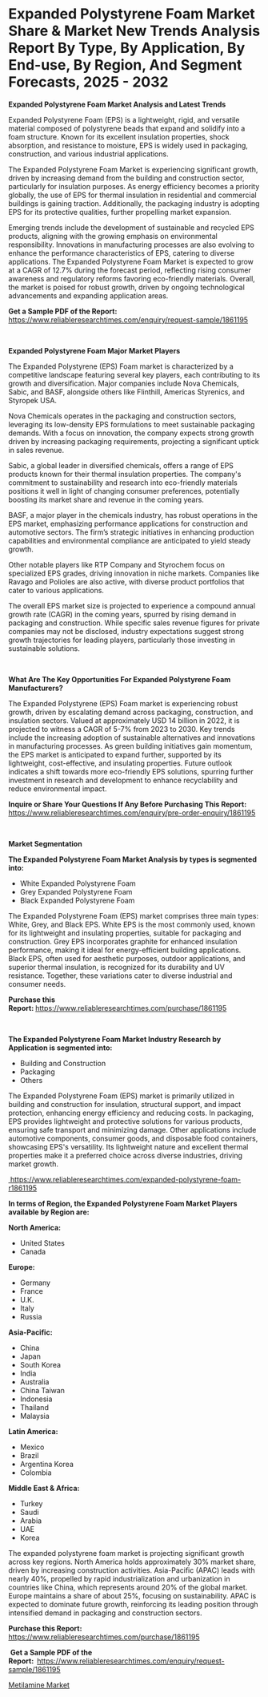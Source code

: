 <p><h1>Expanded Polystyrene Foam Market Share & Market New Trends Analysis Report By Type, By Application, By End-use, By Region, And Segment Forecasts, 2025 - 2032</h1></p><p><strong>Expanded Polystyrene Foam Market Analysis and Latest Trends</strong></p>
<p><p>Expanded Polystyrene Foam (EPS) is a lightweight, rigid, and versatile material composed of polystyrene beads that expand and solidify into a foam structure. Known for its excellent insulation properties, shock absorption, and resistance to moisture, EPS is widely used in packaging, construction, and various industrial applications.</p><p>The Expanded Polystyrene Foam Market is experiencing significant growth, driven by increasing demand from the building and construction sector, particularly for insulation purposes. As energy efficiency becomes a priority globally, the use of EPS for thermal insulation in residential and commercial buildings is gaining traction. Additionally, the packaging industry is adopting EPS for its protective qualities, further propelling market expansion.</p><p>Emerging trends include the development of sustainable and recycled EPS products, aligning with the growing emphasis on environmental responsibility. Innovations in manufacturing processes are also evolving to enhance the performance characteristics of EPS, catering to diverse applications. The Expanded Polystyrene Foam Market is expected to grow at a CAGR of 12.7% during the forecast period, reflecting rising consumer awareness and regulatory reforms favoring eco-friendly materials. Overall, the market is poised for robust growth, driven by ongoing technological advancements and expanding application areas.</p></p>
<p><strong>Get a Sample PDF of the Report:&nbsp;</strong> <a href="https://www.reliableresearchtimes.com/enquiry/request-sample/1861195?utm_campaign=3207&utm_medium=2&utm_source=Github&utm_content=ia&utm_term=02042025&utm_id=expanded-polystyrene-foam">https://www.reliableresearchtimes.com/enquiry/request-sample/1861195</a></p>
<p>&nbsp;</p>
<p><strong>Expanded Polystyrene Foam Major Market Players</strong></p>
<p><p>The Expanded Polystyrene (EPS) Foam market is characterized by a competitive landscape featuring several key players, each contributing to its growth and diversification. Major companies include Nova Chemicals, Sabic, and BASF, alongside others like Flinthill, Americas Styrenics, and Styropek USA. </p><p>Nova Chemicals operates in the packaging and construction sectors, leveraging its low-density EPS formulations to meet sustainable packaging demands. With a focus on innovation, the company expects strong growth driven by increasing packaging requirements, projecting a significant uptick in sales revenue.</p><p>Sabic, a global leader in diversified chemicals, offers a range of EPS products known for their thermal insulation properties. The company's commitment to sustainability and research into eco-friendly materials positions it well in light of changing consumer preferences, potentially boosting its market share and revenue in the coming years.</p><p>BASF, a major player in the chemicals industry, has robust operations in the EPS market, emphasizing performance applications for construction and automotive sectors. The firm’s strategic initiatives in enhancing production capabilities and environmental compliance are anticipated to yield steady growth.</p><p>Other notable players like RTP Company and Styrochem focus on specialized EPS grades, driving innovation in niche markets. Companies like Ravago and Polioles are also active, with diverse product portfolios that cater to various applications.</p><p>The overall EPS market size is projected to experience a compound annual growth rate (CAGR) in the coming years, spurred by rising demand in packaging and construction. While specific sales revenue figures for private companies may not be disclosed, industry expectations suggest strong growth trajectories for leading players, particularly those investing in sustainable solutions.</p></p>
<p>&nbsp;</p>
<p><strong>What Are The Key Opportunities For Expanded Polystyrene Foam Manufacturers?</strong></p>
<p><p>The Expanded Polystyrene (EPS) Foam market is experiencing robust growth, driven by escalating demand across packaging, construction, and insulation sectors. Valued at approximately USD 14 billion in 2022, it is projected to witness a CAGR of 5-7% from 2023 to 2030. Key trends include the increasing adoption of sustainable alternatives and innovations in manufacturing processes. As green building initiatives gain momentum, the EPS market is anticipated to expand further, supported by its lightweight, cost-effective, and insulating properties. Future outlook indicates a shift towards more eco-friendly EPS solutions, spurring further investment in research and development to enhance recyclability and reduce environmental impact.</p></p>
<p><strong>Inquire or Share Your Questions If Any Before Purchasing This Report:</strong> <a href="https://www.reliableresearchtimes.com/enquiry/pre-order-enquiry/1861195?utm_campaign=3207&utm_medium=2&utm_source=Github&utm_content=ia&utm_term=02042025&utm_id=expanded-polystyrene-foam">https://www.reliableresearchtimes.com/enquiry/pre-order-enquiry/1861195</a></p>
<p>&nbsp;</p>
<p><strong>Market Segmentation</strong></p>
<p><strong>The Expanded Polystyrene Foam Market Analysis by types is segmented into:</strong></p>
<p><ul><li>White Expanded Polystyrene Foam</li><li>Grey Expanded Polystyrene Foam</li><li>Black Expanded Polystyrene Foam</li></ul></p>
<p><p>The Expanded Polystyrene Foam (EPS) market comprises three main types: White, Grey, and Black EPS. White EPS is the most commonly used, known for its lightweight and insulating properties, suitable for packaging and construction. Grey EPS incorporates graphite for enhanced insulation performance, making it ideal for energy-efficient building applications. Black EPS, often used for aesthetic purposes, outdoor applications, and superior thermal insulation, is recognized for its durability and UV resistance. Together, these variations cater to diverse industrial and consumer needs.</p></p>
<p><strong>Purchase this Report:&nbsp;</strong><a href="https://www.reliableresearchtimes.com/purchase/1861195?utm_campaign=3207&utm_medium=2&utm_source=Github&utm_content=ia&utm_term=02042025&utm_id=expanded-polystyrene-foam">https://www.reliableresearchtimes.com/purchase/1861195</a></p>
<p>&nbsp;</p>
<p><strong>The Expanded Polystyrene Foam Market Industry Research by Application is segmented into:</strong></p>
<p><ul><li>Building and Construction</li><li>Packaging</li><li>Others</li></ul></p>
<p><p>The Expanded Polystyrene Foam (EPS) market is primarily utilized in building and construction for insulation, structural support, and impact protection, enhancing energy efficiency and reducing costs. In packaging, EPS provides lightweight and protective solutions for various products, ensuring safe transport and minimizing damage. Other applications include automotive components, consumer goods, and disposable food containers, showcasing EPS's versatility. Its lightweight nature and excellent thermal properties make it a preferred choice across diverse industries, driving market growth.</p></p>
<p><a href="https://www.reliableresearchtimes.com/expanded-polystyrene-foam-r1861195?utm_campaign=3207&utm_medium=2&utm_source=Github&utm_content=ia&utm_term=02042025&utm_id=expanded-polystyrene-foam">&nbsp;https://www.reliableresearchtimes.com/expanded-polystyrene-foam-r1861195</a></p>
<p><strong>In terms of Region, the Expanded Polystyrene Foam Market Players available by Region are:</strong></p>
<p>
    <p> <strong> North America: </strong>
        <ul>
            <li>United States</li>
            <li>Canada</li>
        </ul>
        </p> 
    <p> <strong> Europe: </strong>
        <ul>
            <li>Germany</li>
            <li>France</li>
            <li>U.K.</li>
            <li>Italy</li>
            <li>Russia</li>
        </ul>
        </p> 
    <p> <strong> Asia-Pacific: </strong>
        <ul>
            <li>China</li>
            <li>Japan</li>
            <li>South Korea</li>
            <li>India</li>
            <li>Australia</li>
            <li>China Taiwan</li>
            <li>Indonesia</li>
            <li>Thailand</li>
            <li>Malaysia</li>
        </ul>
        </p> 
    <p> <strong> Latin America: </strong>
        <ul>
            <li>Mexico</li>
            <li>Brazil</li>
            <li>Argentina Korea</li>
            <li>Colombia</li>
        </ul>
        </p> 
    <p> <strong> Middle East & Africa: </strong>
        <ul>
            <li>Turkey</li>
            <li>Saudi</li>
            <li>Arabia</li>
            <li>UAE</li>
            <li>Korea</li>
        </ul>
    </p>
    </p>
<p><p>The expanded polystyrene foam market is projecting significant growth across key regions. North America holds approximately 30% market share, driven by increasing construction activities. Asia-Pacific (APAC) leads with nearly 40%, propelled by rapid industrialization and urbanization in countries like China, which represents around 20% of the global market. Europe maintains a share of about 25%, focusing on sustainability. APAC is expected to dominate future growth, reinforcing its leading position through intensified demand in packaging and construction sectors.</p></p>
<p><strong>Purchase this Report: </strong><a href="https://www.reliableresearchtimes.com/purchase/1861195?utm_campaign=3207&utm_medium=2&utm_source=Github&utm_content=ia&utm_term=02042025&utm_id=expanded-polystyrene-foam">https://www.reliableresearchtimes.com/purchase/1861195</a></p>
<p>&nbsp;<strong>Get a Sample PDF of the Report:&nbsp;&nbsp;</strong><a href="https://www.reliableresearchtimes.com/enquiry/request-sample/1861195?utm_campaign=3207&utm_medium=2&utm_source=Github&utm_content=ia&utm_term=02042025&utm_id=expanded-polystyrene-foam">https://www.reliableresearchtimes.com/enquiry/request-sample/1861195</a></p>
<p><strong></strong></p>
<p><p><a href="https://github.com/biyajausenik/Market-Research-Report-List-1/blob/main/metilamine-market.md?utm_campaign=3207&utm_medium=2&utm_source=Github&utm_content=ia&utm_term=02042025&utm_id=expanded-polystyrene-foam">Metilamine Market</a></p></p>
